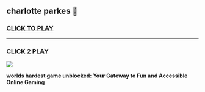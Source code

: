 
## charlotte parkes 👋
<h3>
<a href="https://premium.freeplayer.one?title=charlotte_parkes&ref=13F">CLICK TO PLAY</a></h3>
<hr>

<h3>
<a href="https://premium.freeplayer.one?title=charlotte_parkes&ref=13F">CLICK 2 PLAY</a>
  
</h3>

<a href="https://premium.freeplayer.one?title=charlotte_parkes&ref=12F/"><img src="https://clearcache.store/games.png"></a>


**worlds hardest game unblocked: Your Gateway to Fun and Accessible Online Gaming**
